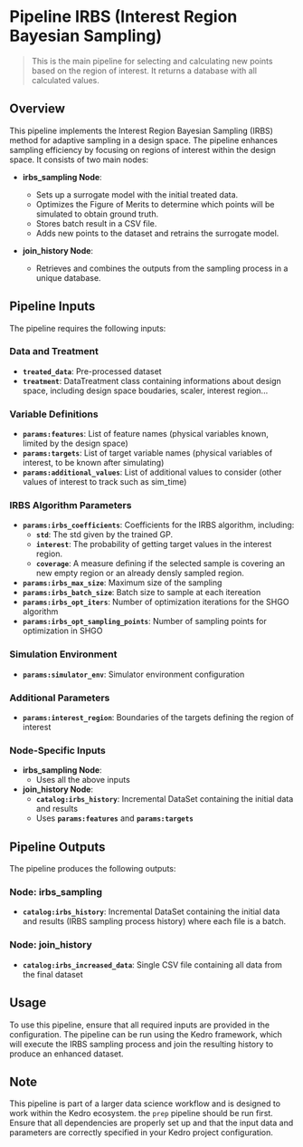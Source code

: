 # Pipeline IRBS (Interest Region Bayesian Sampling)

> This is the main pipeline for selecting and calculating new points based on the region of interest. It returns a database with all calculated values.

## Overview

This pipeline implements the Interest Region Bayesian Sampling (IRBS) method for adaptive sampling in a design space. The pipeline enhances sampling efficiency by focusing on regions of interest within the design space. It consists of two main nodes:

- **irbs_sampling Node**: 
  - Sets up a surrogate model with the initial treated data.
  - Optimizes the Figure of Merits to determine which points will be simulated to obtain ground truth.
  - Stores batch result in a CSV file.
  - Adds new points to the dataset and retrains the surrogate model.

- **join_history Node**: 
  - Retrieves and combines the outputs from the sampling process in a unique database.


## Pipeline Inputs

The pipeline requires the following inputs:

### Data and Treatment
- **`treated_data`**: Pre-processed dataset
- **`treatment`**: DataTreatment class containing informations about design space, including design space boudaries, scaler, interest region...
### Variable Definitions
- **`params:features`**: List of feature names (physical variables known, limited by the design space)
- **`params:targets`**: List of target variable names (physical variables of interest, to be known after simulating)
- **`params:additional_values`**: List of additional values to consider (other values of interest to track such as sim_time)

### IRBS Algorithm Parameters
- **`params:irbs_coefficients`**: Coefficients for the IRBS algorithm, including:
  - **`std`**: The std given by the trained GP.
  - **`interest`**: The probability of getting target values in the interest region.
  - **`coverage`**: A measure defining if the selected sample is covering an new empty region or an already densly sampled region.
- **`params:irbs_max_size`**: Maximum size of the sampling
- **`params:irbs_batch_size`**: Batch size to sample at each itereation
- **`params:irbs_opt_iters`**: Number of optimization iterations for the SHGO algorithm
- **`params:irbs_opt_sampling_points`**: Number of sampling points for optimization in SHGO

### Simulation Environment
- **`params:simulator_env`**: Simulator environment configuration

### Additional Parameters
- **`params:interest_region`**: Boundaries of the targets defining the region of interest

### Node-Specific Inputs
- **irbs_sampling Node**:
  - Uses all the above inputs
- **join_history Node**:
  - **`catalog:irbs_history`**: Incremental DataSet containing the initial data and results
  - Uses **`params:features`** and **`params:targets`**


## Pipeline Outputs

The pipeline produces the following outputs:

### Node: irbs_sampling
- **`catalog:irbs_history`**: Incremental DataSet containing the initial data and results (IRBS sampling process history) where each file is a batch.

### Node: join_history
- **`catalog:irbs_increased_data`**: Single CSV file containing all data from the final dataset

## Usage

To use this pipeline, ensure that all required inputs are provided in the configuration. The pipeline can be run using the Kedro framework, which will execute the IRBS sampling process and join the resulting history to produce an enhanced dataset.

## Note

This pipeline is part of a larger data science workflow and is designed to work within the Kedro ecosystem. the `prep` pipeline should be run first. Ensure that all dependencies are properly set up and that the input data and parameters are correctly specified in your Kedro project configuration.
